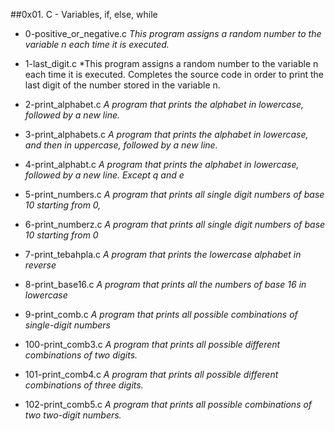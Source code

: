 ##0x01. C - Variables, if, else, while

- 0-positive_or_negative.c *This program assigns a random number to the variable n each time it is executed.*

- 1-last_digit.c *This program  assigns a random number to the variable n each time it is executed. Completes the source code in order to print the last digit of the number stored in the variable n.

- 2-print_alphabet.c *A program that prints the alphabet in lowercase, followed by a new line.*

- 3-print_alphabets.c *A program that prints the alphabet in lowercase, and then in uppercase, followed by a new line.*

- 4-print_alphabt.c *A program that prints the alphabet in lowercase, followed by a new line. Except q and e*

- 5-print_numbers.c *A program that prints all single digit numbers of base 10 starting from 0,*

- 6-print_numberz.c *A  program that prints all single digit numbers of base 10 starting from 0*

- 7-print_tebahpla.c *A program that prints the lowercase alphabet in reverse*

- 8-print_base16.c *A program that prints all the numbers of base 16 in lowercase*

- 9-print_comb.c *A  program that prints all possible combinations of single-digit numbers*

- 100-print_comb3.c *A program that prints all possible different combinations of two digits.*

- 101-print_comb4.c *A program that prints all possible different combinations of three digits.*

- 102-print_comb5.c *A  program that prints all possible combinations of two two-digit numbers.*